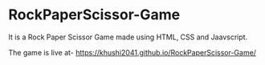 # RockPaperScissor-Game
It is a Rock Paper Scissor Game made using HTML, CSS and Jaavscript.

The game is live at- https://khushi2041.github.io/RockPaperScissor-Game/
